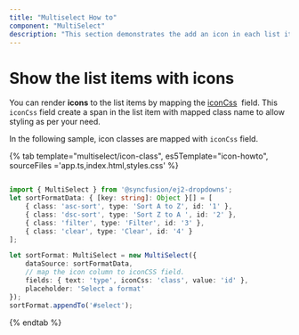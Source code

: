 ```yaml
---
title: "Multiselect How to"
component: "MultiSelect"
description: "This section demonstrates the add an icon in each list item of the Syncfusion JavaScript multiselect control."
---
```


# Show the list items with icons

You can render **icons** to the list items by mapping the
[iconCss](../../api/multi-select/#fields)
&nbsp;field. This `iconCss` field create a span in the list item with mapped class name
to allow styling as per your need.

In the following sample, icon classes are mapped with `iconCss` field.

{% tab template="multiselect/icon-class", es5Template="icon-howto", sourceFiles ='app.ts,index.html,styles.css' %}

```typescript

import { MultiSelect } from '@syncfusion/ej2-dropdowns';
let sortFormatData: { [key: string]: Object }[] = [
    { class: 'asc-sort', type: 'Sort A to Z', id: '1' },
    { class: 'dsc-sort', type: 'Sort Z to A ', id: '2' },
    { class: 'filter', type: 'Filter', id: '3' },
    { class: 'clear', type: 'Clear', id: '4' }
];

let sortFormat: MultiSelect = new MultiSelect({
    dataSource: sortFormatData,
    // map the icon column to iconCSS field.
    fields: { text: 'type', iconCss: 'class', value: 'id' },
    placeholder: 'Select a format'
});
sortFormat.appendTo('#select');

```

{% endtab %}